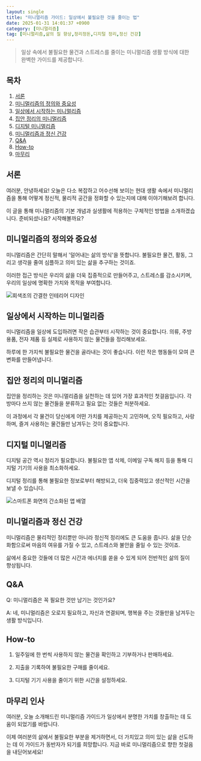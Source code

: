 ```yaml
---
layout: single
title: "미니멀리즘 가이드: 일상에서 불필요한 것을 줄이는 법"
date: 2025-01-31 14:01:37 +0900
category: [미니멀리즘]
tag: [미니멀리즘,삶의 질 향상,정리정돈,디지털 정리,정신 건강]
---
```

  
> 일상 속에서 불필요한 물건과 스트레스를 줄이는 미니멀리즘 생활 방식에 대한 완벽한 가이드를 제공합니다.

## 목차
1. [서론](#서론)
2. [미니멀리즘의 정의와 중요성](#미니멀리즘의-정의와-중요성)
3. [일상에서 시작하는 미니멀리즘](#일상에서-시작하는-미니멀리즘)
4. [집안 정리의 미니멀리즘](#집안-정리의-미니멀리즘)
5. [디지털 미니멀리즘](#디지털-미니멀리즘)
6. [미니멀리즘과 정신 건강](#미니멀리즘과-정신-건강)
7. [Q&A](#qa)
8. [How-to](#how-to)
9. [마무리](#마무리)

## 서론

여러분, 안녕하세요! 오늘은 다소 복잡하고 어수선해 보이는 현대 생활 속에서 미니멀리즘을 통해 어떻게 정신적, 물리적 공간을 정화할 수 있는지에 대해 이야기해보려 합니다.


이 글을 통해 미니멀리즘의 기본 개념과 실생활에 적용하는 구체적인 방법을 소개하겠습니다. 준비되셨나요? 시작해볼까요?



## 미니멀리즘의 정의와 중요성

미니멀리즘은 간단히 말해서 '덜어내는 삶의 방식'을 뜻합니다. 불필요한 물건, 활동, 그리고 생각을 줄여 심플하고 의미 있는 삶을 추구하는 것이죠.


이러한 접근 방식은 우리의 삶을 더욱 집중적으로 만들어주고, 스트레스를 감소시키며, 우리의 일상에 명확한 가치와 목적을 부여합니다.


![회색조의 간결한 인테리어 디자인](https://i.ibb.co/k2KfnVkH/png-skoid-d505667d-d6c1-4a0a-bac7-5c84a87759f8-sktid-a48cca56-e6da-484e-a814-9c849652bcb3-skt-2025-0.png)



## 일상에서 시작하는 미니멀리즘

미니멀리즘을 일상에 도입하려면 작은 습관부터 시작하는 것이 중요합니다. 의류, 주방 용품, 전자 제품 등 실제로 사용하지 않는 물건들을 정리해보세요.


하루에 한 가지씩 불필요한 물건을 골라내는 것이 좋습니다. 이런 작은 행동들이 모여 큰 변화를 만들어냅니다.



## 집안 정리의 미니멀리즘

집안을 정리하는 것은 미니멀리즘을 실천하는 데 있어 가장 효과적인 첫걸음입니다. 각 방마다 쓰지 않는 물건들을 분류하고 필요 없는 것들은 처분하세요.


이 과정에서 각 물건이 당신에게 어떤 가치를 제공하는지 고민하며, 오직 필요하고, 사랑하며, 즐겨 사용하는 물건들만 남겨두는 것이 중요합니다.



## 디지털 미니멀리즘

디지털 공간 역시 정리가 필요합니다. 불필요한 앱 삭제, 이메일 구독 해지 등을 통해 디지털 기기의 사용을 최소화하세요.


디지털 정리를 통해 불필요한 정보로부터 해방되고, 더욱 집중력있고 생산적인 시간을 보낼 수 있습니다.


![스마트폰 화면의 간소화된 앱 배열](https://i.ibb.co/RMjKPP7/png-skoid-d505667d-d6c1-4a0a-bac7-5c84a87759f8-sktid-a48cca56-e6da-484e-a814-9c849652bcb3-skt-2025-0.png)



## 미니멀리즘과 정신 건강

미니멀리즘은 물리적인 정리뿐만 아니라 정신적 정리에도 큰 도움을 줍니다. 삶을 단순화함으로써 마음의 여유를 가질 수 있고, 스트레스와 불안을 줄일 수 있는 것이죠.


삶에서 중요한 것들에 더 많은 시간과 에너지를 쏟을 수 있게 되어 전반적인 삶의 질이 향상됩니다.



## Q&A

Q: 미니멀리즘은 꼭 필요한 것만 남기는 것인가요?


A: 네, 미니멀리즘은 오로지 필요하고, 자신과 연결되며, 행복을 주는 것들만을 남겨두는 생활 방식입니다.



## How-to

1. 일주일에 한 번씩 사용하지 않는 물건을 확인하고 기부하거나 판매하세요.


2. 지출을 기록하여 불필요한 구매를 줄이세요.


3. 디지털 기기 사용을 줄이기 위한 시간을 설정하세요.



## 마무리 인사

여러분, 오늘 소개해드린 미니멀리즘 가이드가 일상에서 분명한 가치를 창출하는 데 도움이 되었기를 바랍니다.


이제 여러분의 삶에서 불필요한 부분을 제거하면서, 더 가치있고 의미 있는 삶을 선도하는 데 이 가이드가 동반자가 되기를 희망합니다. 지금 바로 미니멀리즘으로 향한 첫걸음을 내딛어보세요!

